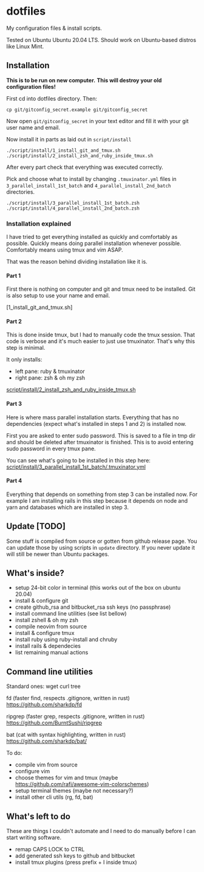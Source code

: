 # dotfiles

My configuration files & install scripts.

Tested on Ubuntu Ubuntu 20.04 LTS. Should work on Ubuntu-based distros like Linux Mint.

## Installation

**This is to be run on new computer.**
**This will destroy your old configuration files!**

First cd into dotfiles directory.
Then:

    cp git/gitconfig_secret.example git/gitconfig_secret

Now open `git/gitconfig_secret` in your text editor and fill it with your git user name and email.

Now install it in parts as laid out in `script/install`

    ./script/install/1_install_git_and_tmux.sh
    ./script/install/2_install_zsh_and_ruby_inside_tmux.sh

After every part check that everything was executed correctly.

Pick and choose what to install by changing `.tmuxinator.yml` files in
`3_parallel_install_1st_batch` and `4_parallel_install_2nd_batch` directories.

    ./script/install/3_parallel_install_1st_batch.zsh
    ./script/install/4_parallel_install_2nd_batch.zsh


### Installation explained

I have tried to get everything installed as quickly and comfortably as possible. Quickly means doing parallel installation whenever possible. Comfortably means using tmux and vim ASAP.

That was the reason behind dividing installation like it is.

#### Part 1

First there is nothing on computer and git and tmux need to be installed. Git is also setup to use your name and email.

[1_install_git_and_tmux.sh]

#### Part 2

This is done inside tmux, but I had to manually code the tmux session. That code is verbose and it's much easier to just use tmuxinator. That's why this step is minimal.

It only installs: 
  - left pane: ruby & tmuxinator
  - right pane: zsh & oh my zsh

[script/install/2_install_zsh_and_ruby_inside_tmux.sh](script/install/2_install_zsh_and_ruby_inside_tmux.sh)

#### Part 3

Here is where mass parallel installation starts. Everything that has no dependencies (expect what's installed in steps 1 and 2) is installed now.

First you are asked to enter sudo password. This is saved to a file in tmp dir and should be deleted after tmuxinator is finished. This is to avoid entering sudo password in every tmux pane.

You can see what's going to be installed in this step here:
[script/install/3_parallel_install_1st_batch/.tmuxinator.yml](script/install/3_parallel_install_1st_batch/.tmuxinator.yml)

#### Part 4

Everything that depends on something from step 3 can be installed now.
For example I am installing rails in this step because it depends on node and yarn and databases which are installed in step 3.

## Update [TODO]

Some stuff is compiled from source or gotten from github release page. You can update those by using scripts in `update` directory.
If you never update it will still be newer than Ubuntu packages.

## What's inside?

* setup 24-bit color in terminal (this works out of the box on ubuntu 20.04)
* install & configure git
* create github_rsa and bitbucket_rsa ssh keys (no passphrase)
* install command line utilities (see list bellow)
* install zshell & oh my zsh
* compile neovim from source
* install & configure tmux
* install ruby using ruby-install and chruby
* install rails & dependecies
* list remaining manual actions

## Command line utilities

Standard ones: wget curl tree

fd (faster find, respects .gitignore, written in rust)
https://github.com/sharkdp/fd

ripgrep (faster grep, respects .gitignore, written in rust)
https://github.com/BurntSushi/ripgrep

bat (cat with syntax highlighting, written in rust)
https://github.com/sharkdp/bat/

To do:

* compile vim from source
* configure vim
* choose themes for vim and tmux (maybe https://github.com/rafi/awesome-vim-colorschemes)
* setup terminal themes (maybe not necessary?)
* install other cli utils (rg, fd, bat)

## What's left to do

These are things I couldn't automate and I need to do manually before I can start writing software.

* remap CAPS LOCK to CTRL
* add generated ssh keys to github and bitbucket
* install tmux plugins (press prefix + I inside tmux)
